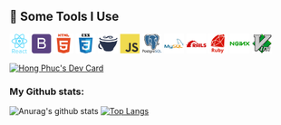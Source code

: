 <h2>🚀 Some Tools I Use</h2>

<p align="left">  
  <img src="https://raw.githubusercontent.com/devicons/devicon/master/icons/react/react-original-wordmark.svg" alt="react" width="35" height="35" />
  <img src="https://raw.githubusercontent.com/devicons/devicon/master/icons/bootstrap/bootstrap-plain.svg" alt="bootstrap" width="35" height="35" />
  <img src="https://raw.githubusercontent.com/devicons/devicon/master/icons/html5/html5-plain-wordmark.svg" alt="html5" width="35" height="35" />
  <img src="https://raw.githubusercontent.com/devicons/devicon/master/icons/css3/css3-original-wordmark.svg" alt="css3" width="35" height="35" />
  <img src="https://raw.githubusercontent.com/devicons/devicon/master/icons/coffeescript/coffeescript-original.svg" alt="coffeescript" width="35" height="35" />
  <img src="https://raw.githubusercontent.com/devicons/devicon/master/icons/javascript/javascript-original.svg" alt="javascript" width="35" height="35" />
  <img src="https://raw.githubusercontent.com/devicons/devicon/master/icons/postgresql/postgresql-original-wordmark.svg" alt="qsql" width="35" height="35" />
  <img src="https://raw.githubusercontent.com/devicons/devicon/master/icons/mysql/mysql-original-wordmark.svg" alt="mysql" width="35" height="35" />
  <img src="https://raw.githubusercontent.com/devicons/devicon/master/icons/rails/rails-plain-wordmark.svg" alt="rails" width="35" height="35" />
  <img src="https://raw.githubusercontent.com/devicons/devicon/master/icons/ruby/ruby-plain-wordmark.svg" alt="ruby" width="35" height="35" />
  <!-- <img src="https://raw.githubusercontent.com/devicons/devicon/master/icons/nodejs/nodejs-original-wordmark.svg" alt="nodejs" width="35" height="35" /> -->
  <!-- <img src="https://raw.githubusercontent.com/devicons/devicon/master/icons/python/python-original-wordmark.svg" alt="python" width="35" height="35" /> -->
  <img src="https://raw.githubusercontent.com/devicons/devicon/master/icons/nginx/nginx-original.svg" alt="nginx" width="35" height="35" /> 
  <img src="https://raw.githubusercontent.com/devicons/devicon/master/icons/vim/vim-original.svg" alt="vim" width="35" height="35" />  
</p>

<a href="https://app.daily.dev/nyan_nyan"><img src="https://api.daily.dev/devcards/d67143446c884c288a8ea4bb50d78c21.png?r=87e" width="400" alt="Hong Phuc's Dev Card"/></a>

### My Github stats:

![Anurag's github stats](https://github-readme-stats.vercel.app/api?username=hongphuc5497&show_icons=true&theme=calm)
[![Top Langs](https://github-readme-stats.vercel.app/api/top-langs/?username=hongphuc5497&layout=compact)](https://github.com/anuraghazra/github-readme-stats) 
